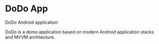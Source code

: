# DoDo App
DoDo Android application

<p align="left">  
DoDo is a demo application based on modern Android application stacks and MVVM architecture.
</p>
</br>
